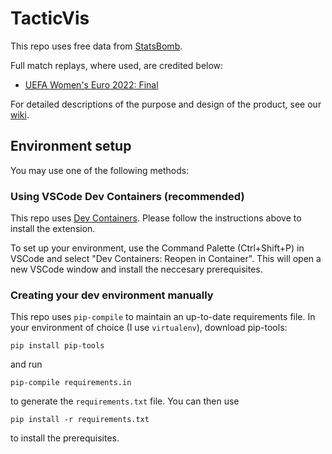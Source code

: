 # TacticVis

This repo uses free data from [StatsBomb](https://statsbomb.com/).

Full match replays, where used, are credited below:
- [UEFA Women's Euro 2022: Final](https://www.uefa.tv/video/vod/379782/?bucketExId=pnAe&lastSeen=0%3A379782&section=WEURO)

For detailed descriptions of the purpose and design of the product, see our [wiki](https://github.com/gsheir/football_analysis/wiki/TacticVis-Wiki-%E2%80%90-Home).

## Environment setup

You may use one of the following methods:

### Using VSCode Dev Containers (recommended)

This repo uses [Dev Containers](https://code.visualstudio.com/docs/devcontainers/containers). Please follow the instructions above to install the extension.

To set up your environment, use the Command Palette (Ctrl+Shift+P) in VSCode and select "Dev Containers: Reopen in Container". This will open a new VSCode window and install the neccesary prerequisites.


### Creating your dev environment manually

This repo uses `pip-compile` to maintain an up-to-date requirements file. In your environment of choice (I use `virtualenv`), download pip-tools:

```
pip install pip-tools
```

and run

```
pip-compile requirements.in
```

to generate the `requirements.txt` file. You can then use 

```
pip install -r requirements.txt
``` 

to install the prerequisites.